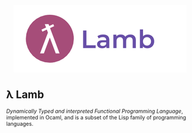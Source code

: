 <p align="center">
  <img   src="https://github.com/JagratPatkar/Lamb/blob/main/images/Lamb.png"/>
</p>


# λ Lamb 
_Dynamically Typed and interpreted Functional Programming Language_, implemented in Ocaml, and is a subset of the Lisp family of programming languages.
